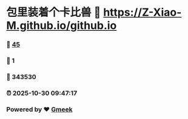 # 包里装着个卡比兽 :link: https://Z-Xiao-M.github.io/github.io 
### :page_facing_up: [45](https://Z-Xiao-M.github.io/github.io/tag.html) 
### :speech_balloon: 1 
### :hibiscus: 343530 
### :alarm_clock: 2025-10-30 09:47:17 
### Powered by :heart: [Gmeek](https://github.com/Meekdai/Gmeek)
